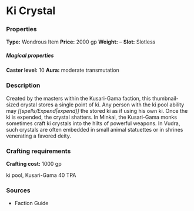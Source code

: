 ﻿---
Title: "Ki Crystal"
Type: "Wondrous Item"
Price: "2000 gp"
Weight: "–"
Slot: "Slotless"
Caster level: "10"
Aura: "moderate transmutation"
Description: |
  "Created by the masters within the Kusari-Gama faction, this thumbnail-sized crystal stores a single point of _ki_. Any person with the _ki_ pool ability may expend the stored _ki_ as if using his own _ki_. Once the _ki_ is expended, the crystal shatters. In Minkai, the Kusari-Gama monks sometimes craft _ki crystals_ into the hilts of powerful weapons. In Vudra, such crystals are often embedded in small animal statuettes or in shrines venerating a favored deity."
Crafting cost: "1000 gp"
Sources: "['Faction Guide']"
---

# Ki Crystal

### Properties

**Type:** Wondrous Item **Price:** 2000 gp **Weight:** – **Slot:** Slotless

##### Magical properties

**Caster level:** 10 **Aura:** moderate transmutation

### Description

Created by the masters within the Kusari-Gama faction, this thumbnail-sized crystal stores a single point of ki. Any person with the ki pool ability may _[[spells/Expend|expend]]_ the stored ki as if using his own ki. Once the ki is expended, the crystal shatters. In Minkai, the Kusari-Gama monks sometimes craft ki crystals into the hilts of powerful weapons. In Vudra, such crystals are often embedded in small animal statuettes or in shrines venerating a favored deity.

### Crafting requirements

**Crafting cost:** 1000 gp

ki pool, Kusari-Gama 40 TPA

### Sources

* Faction Guide